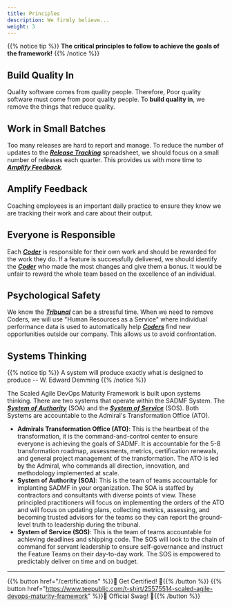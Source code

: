 ```yaml
---
title: Principles
description: We firmly believe...
weight: 3
---
```


{{% notice tip %}}
**The critical principles to follow to achieve the goals of the framework!**
{{% /notice %}}

## Build Quality In

Quality software comes from quality people. Therefore, Poor quality software must come from poor quality people. To **build quality in**, we remove the things that reduce quality.

## Work in Small Batches

Too many releases are hard to report and manage. To reduce the number of updates to the *[**Release Tracking**](/practices/#release-tracking)* spreadsheet, we should focus on a small number of releases each quarter. This provides us with more time to *[**Amplify Feedback**](#amplify-feedback)*.

## Amplify Feedback

Coaching employees is an important daily practice to ensure they know we are tracking their work and care about their output.

## Everyone is Responsible

Each *[**Coder**](/organization/#coder)* is responsible for their own work and should be rewarded for the work they do. If a feature is successfully delivered, we should identify the *[**Coder**](/organization/#coder)* who made the most changes and give them a bonus. It would be unfair to reward the whole team based on the excellence of an individual.

## Psychological Safety

We know the *[**Tribunal**](/release-convoy/#tribunal)* can be a stressful time. When we need to remove Coders, we will use "Human Resources as a Service" where individual performance data is used to automatically help *[**Coders**](/organization/#coder)* find new opportunities outside our company. This allows us to avoid confrontation.

## Systems Thinking

{{% notice tip %}}
A system will produce exactly what is designed to produce -- W. Edward Demming
{{% /notice %}}

The Scaled Agile DevOps Maturity Framework is built upon systems thinking. There are two systems that operate within the SADMF System. The *[**System of Authority**](#system-of-authority)* (SOA) and the *[**System of Service**](#system-of-service)* (SOS). Both Systems are accountable to the Admiral's Transformation Office (ATO).

- **Admirals Transformation Office (ATO)**: This is the heartbeat of the transformation, it is the command-and-control center to ensure everyone is achieving the goals of SADMF. It is accountable for the 5-8 transformation roadmap, assessments, metrics, certification renewals, and general project management of the transformation. The ATO is led by the Admiral, who commands all direction, innovation, and methodology implemented at scale.
- **System of Authority (SOA)**: This is the team of teams accountable for implanting SADMF in your organization. The SOA is staffed by contractors and consultants with diverse points of view. These principled practitioners will focus on implementing the orders of the ATO and will focus on updating plans, collecting metrics, assessing, and becoming trusted advisors for the teams so they can report the ground-level truth to leadership during the tribunal.
- **System of Service (SOS)**: This is the team of teams accountable for achieving deadlines and shipping code. The SOS will look to the chain of command for servant leadership to ensure self-governance and instruct the Feature Teams on their day-to-day work. The SOS is empowered to predictably deliver on time and on budget.

---

{{% button href="/certifications" %}}🏅 Get Certified! 🏅{{% /button %}}
{{% button href="https://www.teepublic.com/t-shirt/25575514-scaled-agile-devops-maturity-framework" %}}💸 Official Swag! 💸{{% /button %}}
